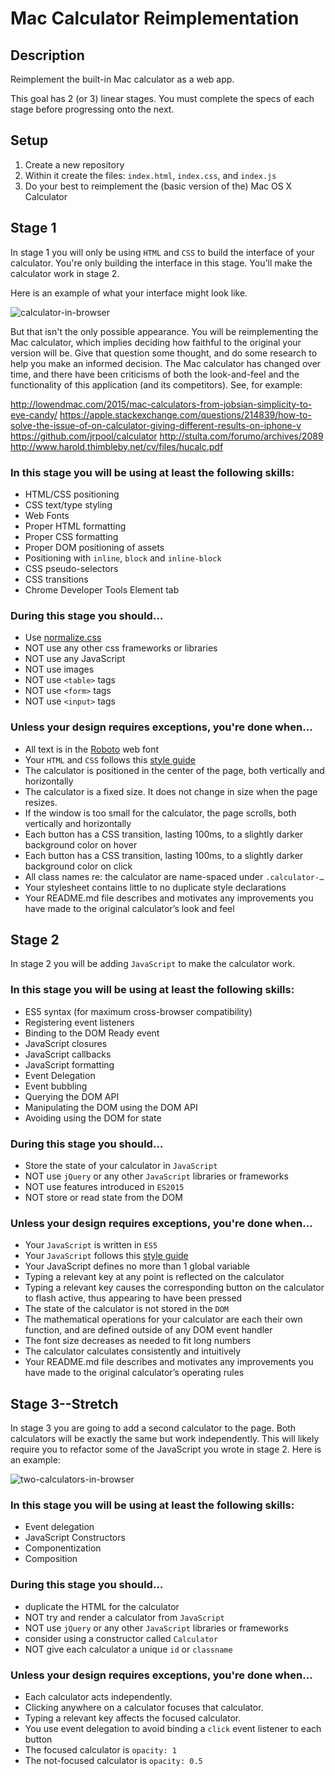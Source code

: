 # Mac Calculator Reimplementation

## Description

Reimplement the built-in Mac calculator as a web app.

This goal has 2 (or 3) linear stages. You must complete the specs of each stage before
progressing onto the next.

## Setup

1. Create a new repository
0. Within it create the files: `index.html`, `index.css`, and `index.js`
0. Do your best to reimplement the (basic version of the) Mac OS X Calculator


## Stage 1

In stage 1 you will only be using `HTML` and `CSS` to build the interface of your
calculator. You're only building the interface in this stage. You'll make the
calculator work in stage 2.

Here is an example of what your interface might look like.

![calculator-in-browser](https://cloud.githubusercontent.com/assets/8385/22572099/6786dd74-e957-11e6-9340-278e63aa3809.png)

But that isn't the only possible appearance. You will be reimplementing the Mac calculator, which implies
deciding how faithful to the original your version will be. Give that question some thought, and do some research to
help you make an informed decision. The Mac calculator has changed over time, and there have been criticisms
of both the look-and-feel and the functionality of this application (and its competitors). See, for example:

http://lowendmac.com/2015/mac-calculators-from-jobsian-simplicity-to-eye-candy/
https://apple.stackexchange.com/questions/214839/how-to-solve-the-issue-of-on-calculator-giving-different-results-on-iphone-v
https://github.com/jrpool/calculator
http://stulta.com/forumo/archives/2089
http://www.harold.thimbleby.net/cv/files/hucalc.pdf


### In this stage you will be using at least the following skills:

- HTML/CSS positioning
- CSS text/type styling
- Web Fonts
- Proper HTML formatting
- Proper CSS formatting
- Proper DOM positioning of assets
- Positioning with `inline`, `block` and `inline-block`
- CSS pseudo-selectors
- CSS transitions
- Chrome Developer Tools Element tab

### During this stage you should…

- Use [normalize.css](https://necolas.github.io/normalize.css/)
- NOT use any other css frameworks or libraries
- NOT use any JavaScript
- NOT use images
- NOT use `<table>` tags
- NOT use `<form>` tags
- NOT use `<input>` tags

### Unless your design requires exceptions, you're done when…

- All text is in the [Roboto](https://fonts.google.com/specimen/Roboto) web font
- Your `HTML` and `CSS` follows this [style guide](https://google.github.io/styleguide/htmlcssguide.html)
- The calculator is positioned in the center of the page, both vertically and horizontally
- The calculator is a fixed size. It does not change in size when the page resizes.
- If the window is too small for the calculator, the page scrolls, both vertically and horizontally
- Each button has a CSS transition, lasting 100ms, to a slightly darker background color on hover
- Each button has a CSS transition, lasting 100ms, to a slightly darker background color on click
- All class names re: the calculator are name-spaced under `.calculator-…`
- Your stylesheet contains little to no duplicate style declarations
- Your README.md file describes and motivates any improvements you have made to the original calculator’s look and feel

## Stage 2

In stage 2 you will be adding `JavaScript` to make the calculator work.

### In this stage you will be using at least the following skills:

- ES5 syntax (for maximum cross-browser compatibility)
- Registering event listeners
- Binding to the DOM Ready event
- JavaScript closures
- JavaScript callbacks
- JavaScript formatting
- Event Delegation
- Event bubbling
- Querying the DOM API
- Manipulating the DOM using the DOM API
- Avoiding using the DOM for state

### During this stage you should…

- Store the state of your calculator in `JavaScript`
- NOT use `jQuery` or any other `JavaScript` libraries or frameworks
- NOT use features introduced in `ES2015`
- NOT store or read state from the DOM

### Unless your design requires exceptions, you're done when…

- Your `JavaScript` is written in `ES5`
- Your `JavaScript` follows this [style guide](https://google.github.io/styleguide/jsguide.html)
- Your JavaScript defines no more than 1 global variable
- Typing a relevant key at any point is reflected on the calculator
- Typing a relevant key causes the corresponding button on the calculator to flash active, thus appearing to have been pressed
- The state of the calculator is not stored in the `DOM`
- The mathematical operations for your calculator are each their own function, and are defined outside of any DOM event handler
- The font size decreases as needed to fit long numbers
- The calculator calculates consistently and intuitively
- Your README.md file describes and motivates any improvements you have made to the original calculator’s operating rules

## Stage 3--Stretch

In stage 3 you are going to add a second calculator to the page. Both calculators will be exactly the same but work independently. This will likely require you to refactor some of the JavaScript you wrote in stage 2. Here is an example:

![two-calculators-in-browser](https://cloud.githubusercontent.com/assets/8385/22572109/72df42ba-e957-11e6-8c9e-c9efd39045c1.png)

### In this stage you will be using at least the following skills:

- Event delegation
- JavaScript Constructors
- Componentization
- Composition

### During this stage you should…

- duplicate the HTML for the calculator
- NOT try and render a calculator from `JavaScript`
- NOT use `jQuery` or any other `JavaScript` libraries or frameworks
- consider using a constructor called `Calculator`
- NOT give each calculator a unique `id` or `classname`

### Unless your design requires exceptions, you're done when…

- Each calculator acts independently.
- Clicking anywhere on a calculator focuses that calculator.
- Typing a relevant key affects the focused calculator.
- You use event delegation to avoid binding a `click` event listener to each button
- The focused calculator is `opacity: 1`
- The not-focused calculator is `opacity: 0.5`
